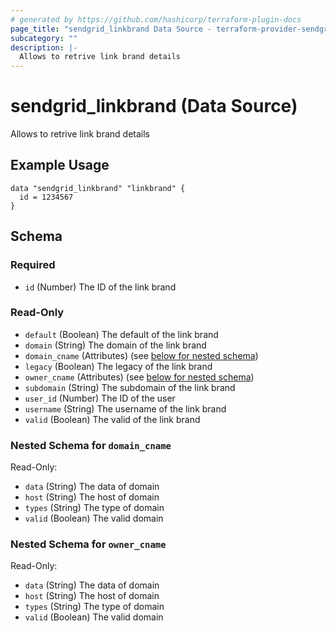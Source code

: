 ```yaml
---
# generated by https://github.com/hashicorp/terraform-plugin-docs
page_title: "sendgrid_linkbrand Data Source - terraform-provider-sendgrid"
subcategory: ""
description: |-
  Allows to retrive link brand details
---
```


# sendgrid_linkbrand (Data Source)

Allows to retrive link brand details

## Example Usage

```hcl
data "sendgrid_linkbrand" "linkbrand" {
  id = 1234567
}
```

<!-- schema generated by tfplugindocs -->
## Schema

### Required

- `id` (Number) The ID of the link brand

### Read-Only

- `default` (Boolean) The default of the link brand
- `domain` (String) The domain of the link brand
- `domain_cname` (Attributes) (see [below for nested schema](#nestedatt--domain_cname))
- `legacy` (Boolean) The legacy of the link brand
- `owner_cname` (Attributes) (see [below for nested schema](#nestedatt--owner_cname))
- `subdomain` (String) The subdomain of the link brand
- `user_id` (Number) The ID of the user
- `username` (String) The username of the link brand
- `valid` (Boolean) The valid of the link brand

<a id="nestedatt--domain_cname"></a>
### Nested Schema for `domain_cname`

Read-Only:

- `data` (String) The data of domain
- `host` (String) The host of domain
- `types` (String) The type of domain
- `valid` (Boolean) The valid domain


<a id="nestedatt--owner_cname"></a>
### Nested Schema for `owner_cname`

Read-Only:

- `data` (String) The data of domain
- `host` (String) The host of domain
- `types` (String) The type of domain
- `valid` (Boolean) The valid domain

